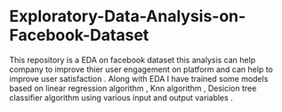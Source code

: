 # Exploratory-Data-Analysis-on-Facebook-Dataset
This repository is a EDA on facebook dataset this analysis can help company to improve thier user engagement on platform and can help to improve user satisfaction .
Along with EDA I have trained some models based on linear regression algorithm , Knn algorithm , Desicion tree classifier algorithm using various input and output variables .
